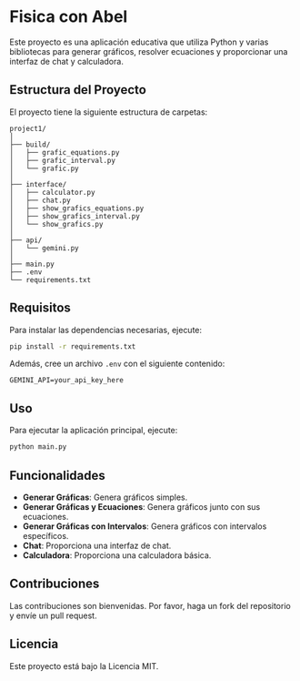 # Fisica con Abel

Este proyecto es una aplicación educativa que utiliza Python y varias bibliotecas para generar gráficos, resolver ecuaciones y proporcionar una interfaz de chat y calculadora.

## Estructura del Proyecto

El proyecto tiene la siguiente estructura de carpetas:

```
project1/
│
├── build/
│   ├── grafic_equations.py
│   ├── grafic_interval.py
│   └── grafic.py
│
├── interface/
│   ├── calculator.py
│   ├── chat.py
│   ├── show_grafics_equations.py
│   ├── show_grafics_interval.py
│   └── show_grafics.py
│
├── api/
│   └── gemini.py
│
├── main.py
├── .env
└── requirements.txt
```

## Requisitos

Para instalar las dependencias necesarias, ejecute:

```bash
pip install -r requirements.txt
```

Además, cree un archivo `.env` con el siguiente contenido:

```
GEMINI_API=your_api_key_here
```

## Uso

Para ejecutar la aplicación principal, ejecute:

```bash
python main.py
```

## Funcionalidades

- **Generar Gráficas**: Genera gráficos simples.
- **Generar Gráficas y Ecuaciones**: Genera gráficos junto con sus ecuaciones.
- **Generar Gráficas con Intervalos**: Genera gráficos con intervalos específicos.
- **Chat**: Proporciona una interfaz de chat.
- **Calculadora**: Proporciona una calculadora básica.

## Contribuciones

Las contribuciones son bienvenidas. Por favor, haga un fork del repositorio y envíe un pull request.

## Licencia

Este proyecto está bajo la Licencia MIT.